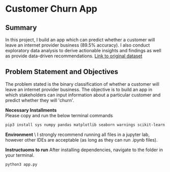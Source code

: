 # Customer Churn App

## Summary
In this project, I build an app which can predict whether a customer will leave an internet provider business (89.5% accuracy). I also conduct exploratory data analysis to derive actionable insights and findings as well as provide data-driven recommendations. [Link to original dataset](https://www.kaggle.com/datasets/abdullah0a/telecom-customer-churn-insights-for-analysis/data)

## Problem Statement and Objectives
The problem stated is the binary classification of whether a customer will leave an internet provider business. The objective is to build an app in which stakeholders can input information about a particular customer and predict whether they will 'churn'. 


**Necessary Installments** \
Please copy and run the below terminal commands
```bash
pip3 install sys numpy pandas matplotlib seaborn warnings scikit-learn joblib streamlit
```

**Environment** \ 
I strongly recommend running all files in a jupyter lab, however other IDEs are acceptable (as long as they can run .ipynb files). 


**Instructuoms to run**
After installing dependencies, navigate to the folder in your terminal. 
```bash
python3 app.py
```
